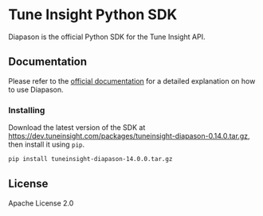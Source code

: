 # Tune Insight Python SDK

Diapason is the official Python SDK for the Tune Insight API.

## Documentation

Please refer to the [official documentation](https://dev.tuneinsight.com/docs/Usage/python-sdk/) for a detailed explanation on how to use Diapason.

### Installing

Download the latest version of the SDK at https://dev.tuneinsight.com/packages/tuneinsight-diapason-0.14.0.tar.gz, then install it using `pip`.

```bash
pip install tuneinsight-diapason-14.0.0.tar.gz
```

## License

Apache License 2.0
